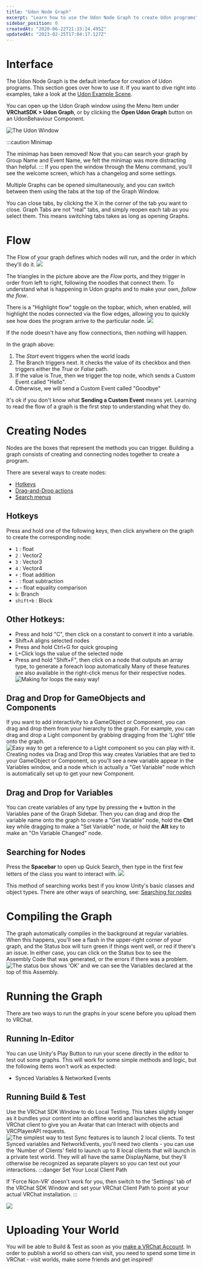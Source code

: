 ```yaml
---
title: "Udon Node Graph"
excerpt: "Learn how to use the Udon Node Graph to create Udon programs"
sidebar_position: 0
createdAt: "2020-06-22T21:33:24.495Z"
updatedAt: "2023-02-25T17:04:17.127Z"
---
```

# Interface
The Udon Node Graph is the default interface for creation of Udon programs. This section goes over how to use it. If you want to dive right into examples, take a look at the [Udon Example Scene](/worlds/examples/udon-example-scene).

You can open up the Udon Graph window using the Menu Item under **VRChatSDK > Udon Graph**, or by clicking the **Open Udon Graph** button on an UdonBehaviour Component.

![The Udon Window](/img/worlds/index-a1d7f43-open-graph.png)

:::caution Minimap

The minimap has been removed! Now that you can search your graph by Group Name and Event Name, we felt the minimap was more distracting than helpful.
:::
If you open the window through the Menu command, you'll see the welcome screen, which has a changelog and some settings.


Multiple Graphs can be opened simultaneously, and you can switch between them using the tabs at the top of the Graph Window. 

You can close tabs, by clicking the X in the corner of the tab you want to close. Graph Tabs are not "real" tabs, and simply reopen each tab as you select them. This means switching tabs takes as long as opening Graphs.

# Flow
The Flow of your graph defines which nodes will run, and the order in which they'll do it.
![](/img/worlds/index-f9c508c-simple-branching.png)

The triangles in the picture above are the _Flow_ ports, and they trigger in order from left to right, following the noodles that connect them. To understand what is happening in Udon graphs and to make your own, _follow the flow_. 

There is a "Highlight flow" toggle on the topbar, which, when enabled, will highlight the nodes connected via the flow edges, allowing you to quickly see how does the program arrive to the particular node. 
![](/img/worlds/index-2139dee-simple-flow-highlight.png)

If the node doesn't have any flow connections, then nothing will happen.

In the graph above:
1. The _Start_ event triggers when the world loads
2. The Branch triggers next. It checks the value of its checkbox and then triggers either the *True* or *False* path.
3. If the value is True, then we trigger the top node, which sends a Custom Event called "Hello".
4. Otherwise, we will send a Custom Event called "Goodbye"

It's ok if you don't know what **Sending a Custom Event** means yet. Learning to read the flow of a graph is the first step to understanding what they do.

# Creating Nodes
Nodes are the boxes that represent the methods you can trigger. Building a graph consists of creating and connecting nodes together to create a program.

There are several ways to create nodes:
  * [Hotkeys](#hotkeys)
  * [Drag-and-Drop actions](#drag-and-drop-for-gameobjects-and-components)
  * [Search menus](#searching-for-nodes)

## Hotkeys
Press and hold one of the following keys, then click anywhere on the graph to create the corresponding node:
* `1` : float
* `2` : Vector2
* `3` : Vector3
* `4` : Vector4
* `+` : float addition
* `-` : float subtraction
* `=` - float equality comparison
* `b`: Branch
* `shift+b` : Block 

## Other Hotkeys:
* Press and hold "C", then click on a constant to convert it into a variable.
* Shift+A aligns selected nodes 
* Press and hold Ctrl+G for quick grouping
* L+Click logs the value of the selected node 
* Press and hold "Shift+F", then click on a node that outputs an array type, to generate a foreach loop automatically
Many of these features are also available in the right-click menus for their respective nodes.
![Making for loops the easy way!](/img/worlds/index-87b33a4-for-loop.gif)
## Drag and Drop for GameObjects and Components

If you want to add interactivity to a GameObject or Component, you can drag and drop them from your hierarchy to the graph. For example, you can drag and drop a Light component by grabbing dragging from the 'Light' title onto the graph.
![Easy way to get a reference to a Light component so you can play with it.](/img/worlds/index-6238d1e-light-component.jpg)
Creating nodes via Drag and Drop this way creates Variables that are tied to your GameObject or Component, so you'll see a new variable appear in the Variables window, and a node which is actually a "Get Variable" node which is automatically set up to get your new Component.

## Drag and Drop for Variables

You can create variables of any type by pressing the **+** button in the Variables pane of the Graph Sidebar. Then you can drag and drop the variable name onto the graph to create a "Get Variable" node, hold the **Ctrl** key while dragging to make a "Set Variable" node, or hold the **Alt** key to make an "On Variable Changed" node.

## Searching for Nodes

Press the **Spacebar** to open up Quick Search, then type in the first few letters of the class you want to interact with.
![](/img/worlds/index-08df7d3-gameobject-search.png)

This method of searching works best if you know Unity's basic classes and object types. There are other ways of searching, see: [Searching for nodes](/worlds/udon/graph/searching-for-nodes)

# Compiling the Graph
The graph automatically compiles in the background at regular variables. When this happens, you'll see a flash in the upper-right corner of your graph, and the Status box will turn green if things went well, or red if there's an issue. In either case, you can click on the Status box to see the Assembly Code that was generated, or the errors if there was a problem. 
![The status box shows 'OK' and we can see the Variables declared at the top of this Assembly.](/img/worlds/index-fc0a2c0-assembly.png)
# Running the Graph
There are two ways to run the graphs in your scene before you upload them to VRChat.

## Running In-Editor
You can use Unity's Play Button to run your scene directly in the editor to test out some graphs. This will work for some simple methods and logic, but the following items won't work as expected:
* Synced Variables & Networked Events

## Running Build & Test
Use the VRChat SDK Window to do Local Testing. This takes slightly longer as it bundles your content into an offline world and launches the actual VRChat client to give you an Avatar that can Interact with objects and VRCPlayerAPI requests.
![The simplest way to test Sync features is to launch 2 local clients.](/img/worlds/index-32da932-local-testing-2.png)
To test Synced variables and NetworkEvents, you'll need two clients - you can use the 'Number of Clients' field to launch up to 8 local clients that will launch in a private test world. They will all have the same DisplayName, but they'll otherwise be recognized as separate players so you can test out your interactions.
:::danger Set Your Local Client Path

If 'Force Non-VR' doesn't work for you, then switch to the 'Settings' tab of the VRChat SDK Window and set your VRChat Client Path to point at your actual VRChat installation.
:::

![](/img/worlds/index-6d24b40-client-path.png)

# Uploading Your World
You will be able to Build & Test as soon as you [make a VRChat Account](https://vrchat.com/home/register). In order to publish a world so others can visit, you need to spend some time in VRChat - visit worlds, make some friends and get inspired!
